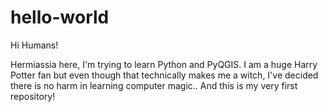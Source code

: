 # hello-world

Hi Humans!

Hermiassia here, I'm trying to learn Python and PyQGIS.
I am a huge Harry Potter fan but even though that technically makes me a witch, I've decided there is no harm in learning computer magic..
And this is my very first repository!
